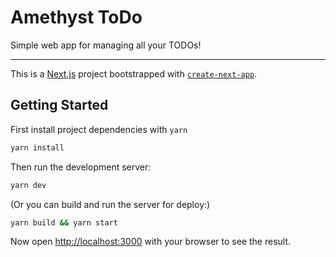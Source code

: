 # Amethyst ToDo

Simple web app for managing all your TODOs!

---

This is a [Next.js](https://nextjs.org/) project bootstrapped with [`create-next-app`](https://github.com/vercel/next.js/tree/canary/packages/create-next-app).

## Getting Started

First install project dependencies with `yarn`

```bash
yarn install
```

Then run the development server:

```bash
yarn dev
```

(Or you can build and run the server for deploy:)

```bash
yarn build && yarn start
```

Now open [http://localhost:3000](http://localhost:3000) with your browser to see the result.
